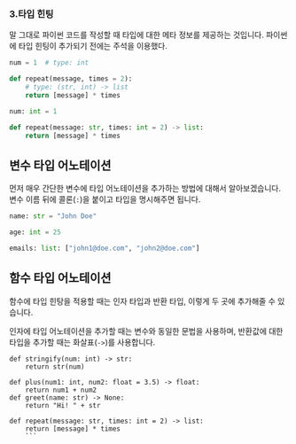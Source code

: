 ### 3.타입 힌팅

말 그대로 파이썬 코드를 작성할 때 타입에 대한 메타 정보를 제공하는 것입니다. 파이썬에 타입 힌팅이 추가되기 전에는 주석을 이용했다.

```python
num = 1  # type: int

def repeat(message, times = 2):
    # type: (str, int) -> list
    return [message] * times
```

```python
num: int = 1

def repeat(message: str, times: int = 2) -> list:
    return [message] * times
```

## **변수 타입 어노테이션**

먼저 매우 간단한 변수에 타입 어노테이션을 추가하는 방법에 대해서 알아보겠습니다. 변수 이름 뒤에 콜론(`:`)을 붙이고 타입을 명시해주면 됩니다.

```python
name: str = "John Doe"

age: int = 25

emails: list: ["john1@doe.com", "john2@doe.com"]
```

## 함수 타입 어노테이션

함수에 타입 힌탕을 적용할 때는 인자 타입과 반환 타입, 이렇게 두 곳에 추가해줄 수 있습니다.

인자에 타입 어노테이션을 추가할 때는 변수와 동일한 문법을 사용하며, 반환값에 대한 타입을 추가할 때는 화살표(`->`)를 사용합니다.
```
def stringify(num: int) -> str:
    return str(num)

def plus(num1: int, num2: float = 3.5) -> float:
    return num1 + num2
def greet(name: str) -> None:
    return "Hi! " + str

def repeat(message: str, times: int = 2) -> list:
    return [message] * times
    ```
